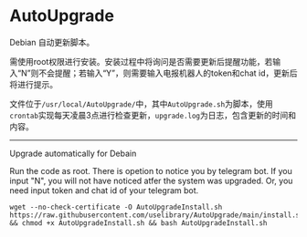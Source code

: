 # AutoUpgrade

Debian 自动更新脚本。

需使用root权限进行安装。安装过程中将询问是否需要更新后提醒功能，若输入“N”则不会提醒；若输入“Y”，则需要输入电报机器人的token和chat id，更新后将进行提示。

文件位于`/usr/local/AutoUpgrade/`中，其中`AutoUpgrade.sh`为脚本，使用`crontab`实现每天凌晨3点进行检查更新，`upgrade.log`为日志，包含更新的时间和内容。

---

Upgrade automatically for Debain

Run the code as root. There is opetion to notice you by telegram bot. If you input "N", you will not have noticed atfer the system was upgraded. Or, you need input token and chat id of your telegram bot.

```
wget --no-check-certificate -O AutoUpgradeInstall.sh https://raw.githubusercontent.com/uselibrary/AutoUpgrade/main/install.sh && chmod +x AutoUpgradeInstall.sh && bash AutoUpgradeInstall.sh
```


